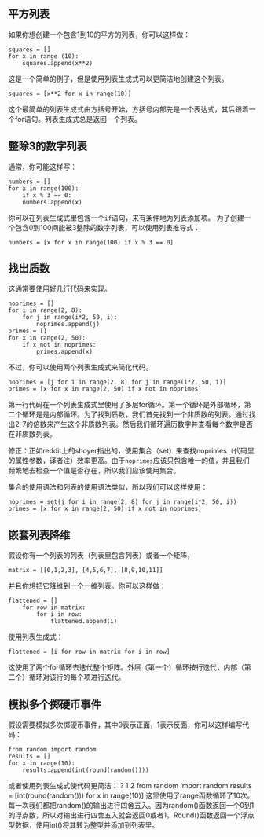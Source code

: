 ## 平方列表

如果你想创建一个包含1到10的平方的列表，你可以这样做： 

```
squares = []
for x in range (10):
    squares.append(x**2)
```

这是一个简单的例子，但是使用列表生成式可以更简洁地创建这个列表。

```
squares = [x**2 for x in range(10)]
```

这个最简单的列表生成式由方括号开始，方括号内部先是一个表达式，其后跟着一个for语句。列表生成式总是返回一个列表。

## 整除3的数字列表

通常，你可能这样写：
```
numbers = []
for x in range(100):
    if x % 3 == 0:
    numbers.append(x)
```
你可以在列表生成式里包含一个`if`语句，来有条件地为列表添加项。
为了创建一个包含0到100间能被3整除的数字列表，可以使用列表推导式：
```
numbers = [x for x in range(100) if x % 3 == 0]
```

## 找出质数

这通常要使用好几行代码来实现。

```
noprimes = []
for i in range(2, 8):
    for j in range(i*2, 50, i):
        noprimes.append(j)
primes = []
for x in range(2, 50):
    if x not in noprimes:
        primes.append(x)
```
不过，你可以使用两个列表生成式来简化代码。
```
noprimes = [j for i in range(2, 8) for j in range(i*2, 50, i)]
primes = [x for x in range(2, 50) if x not in noprimes]
```
第一行代码在一个列表生成式里使用了多层for循环。第一个循环是外部循环，第二个循环是是内部循环。为了找到质数，我们首先找到一个非质数的列表。通过找出2-7的倍数来产生这个非质数列表。然后我们循环遍历数字并查看每个数字是否在非质数列表。

修正：正如reddit上的shoyer指出的，使用集合（set）来查找noprimes（代码里的属性参数，译者注）效率更高。由于`noprimes`应该只包含唯一的值，并且我们频繁地去检查一个值是否存在，所以我们应该使用集合。

集合的使用语法和列表的使用语法类似，所以我们可以这样使用：
```
noprimes = set(j for i in range(2, 8) for j in range(i*2, 50, i))
primes = [x for x in range(2, 50) if x not in noprimes]
```

## 嵌套列表降维
假设你有一个列表的列表（列表里包含列表）或者一个矩阵，
```
matrix = [[0,1,2,3], [4,5,6,7], [8,9,10,11]]
```
并且你想把它降维到一个一维列表。你可以这样做：
```
flattened = []
    for row in matrix:
        for i in row:
            flattened.append(i)
```
使用列表生成式：
```
flattened = [i for row in matrix for i in row]
```
这使用了两个for循环去迭代整个矩阵。外层（第一个）循环按行迭代，内部（第二个）循环对该行的每个项进行迭代。

## 模拟多个掷硬币事件

假设需要模拟多次掷硬币事件，其中0表示正面，1表示反面，你可以这样编写代码：
```
from random import random
results = []
for x in range(10):
    results.append(int(round(random())))
```
或者使用列表生成式使代码更简洁：
?
1
2
from random import random
results = [int(round(random())) for x in range(10)]
这里使用了range函数循环了10次。每一次我们都把random()的输出进行四舍五入。因为random()函数返回一个0到1的浮点数，所以对输出进行四舍五入就会返回0或者1。Round()函数返回一个浮点型数据，使用int()将其转为整型并添加到列表里。

